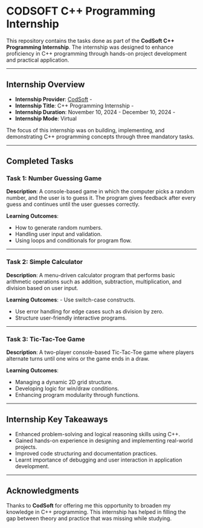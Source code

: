 # CODSOFT C++ Programming Internship

This repository contains the tasks done as part of the **CodSoft C++ Programming Internship**. The internship was designed to enhance proficiency in C++ programming through hands-on project development and practical application.

---

## **Internship Overview**

- **Internship Provider**: [CodSoft](https://www.codsoft.in) -
- **Internship Title**: C++ Programming Internship -
- **Internship Duration**: November 10, 2024 - December 10, 2024 -
- **Internship Mode**: Virtual

The focus of this internship was on building, implementing, and demonstrating C++ programming concepts through three mandatory tasks.

---

## **Completed Tasks**

### **Task 1: Number Guessing Game**
**Description**:
A console-based game in which the computer picks a random number, and the user is to guess it. The program gives feedback after every guess and continues until the user guesses correctly.

**Learning Outcomes**:
- How to generate random numbers.
- Handling user input and validation.
- Using loops and conditionals for program flow.

---

### **Task 2: Simple Calculator**
**Description**: A menu-driven calculator program that performs basic arithmetic operations such as addition, subtraction, multiplication, and division based on user input.

**Learning Outcomes**: - Use switch-case constructs.
- Use error handling for edge cases such as division by zero.
- Structure user-friendly interactive programs.

---

### **Task 3: Tic-Tac-Toe Game**
**Description**:
A two-player console-based Tic-Tac-Toe game where players alternate turns until one wins or the game ends in a draw.

**Learning Outcomes**:
- Managing a dynamic 2D grid structure.
- Developing logic for win/draw conditions.
- Enhancing program modularity through functions.

---

## **Internship Key Takeaways**

- Enhanced problem-solving and logical reasoning skills using C++.
- Gained hands-on experience in designing and implementing real-world projects.
- Improved code structuring and documentation practices.
- Learnt importance of debugging and user interaction in application development.

---

## **Acknowledgments**

Thanks to **CodSoft** for offering me this opportunity to broaden my knowledge in C++ programming. This internship has helped in filling the gap between theory and practice that was missing while studying.